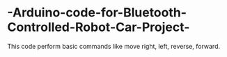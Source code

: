 # -Arduino-code-for-Bluetooth-Controlled-Robot-Car-Project-
This code perform basic commands like move right, left, reverse, forward.
